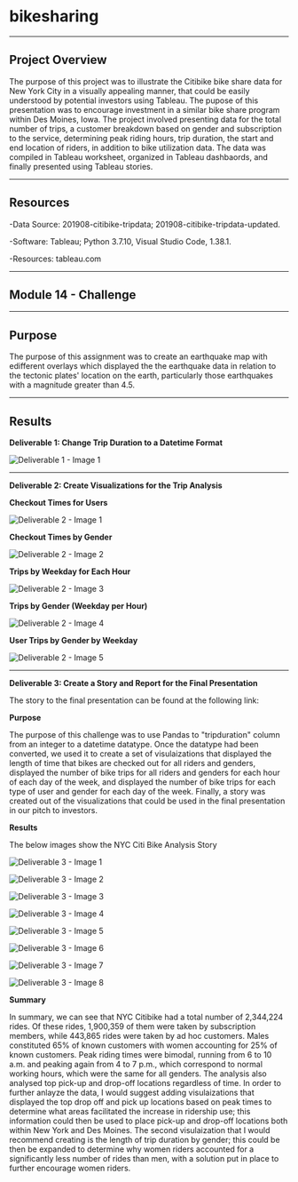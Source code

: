 # bikesharing

--------------------------------------------------------------------------------------------------------------------------------------------------------------------------------

## **Project Overview**

The purpose of this project was to illustrate the Citibike bike share data for New York City in a visually appealing manner, that could be easily understood by potential investors using Tableau. The pupose of this presentation was to encourage investment in a similar bike share program within Des Moines, Iowa. The project involved presenting  data for the total number of trips, a customer breakdown based on gender and subscription to the service, determining peak riding hours, trip duration, the start and end location of riders, in addition to bike utilization data. The data was compiled in Tableau worksheet, organized in Tableau dashbaords, and finally presented using Tableau stories.   



---------------------------------------------------------------------------------------------------------------------------------------------------------------------------------

## **Resources**

-Data Source: 201908-citibike-tripdata; 201908-citibike-tripdata-updated.  

-Software: Tableau; Python 3.7.10, Visual Studio Code, 1.38.1. 

-Resources: tableau.com

---------------------------------------------------------------------------------------------------------------------------------------------------------------------------------

## **Module 14 - Challenge** 

---------------------------------------------------------------------------------------------------------------------------------------------------------------------------------

## **Purpose**

The purpose of this assignment was to create an earthquake map with edifferent overlays which displayed the the earthquake data in relation to the tectonic plates' location on the earth, particularly those earthquakes with a magnitude greater than 4.5.

---------------------------------------------------------------------------------------------------------------------------------------------------------------------------------

## **Results**

**Deliverable 1: Change Trip Duration to a Datetime Format**

![Deliverable 1 - Image 1](https://user-images.githubusercontent.com/92111396/151897026-22d1057f-3a97-43e2-9714-3a23e33a7fdd.png)


---------------------------------------------------------------------------------------------------------------------------------------------------------------------------------

**Deliverable 2: Create Visualizations for the Trip Analysis**

**Checkout Times for Users**

![Deliverable 2 - Image 1](https://user-images.githubusercontent.com/92111396/151895839-301ecc4d-663b-4eeb-a951-bab4523204ec.png)


**Checkout Times by Gender**

![Deliverable 2 - Image 2](https://user-images.githubusercontent.com/92111396/151895980-2c1389b9-7ed6-4b4c-9775-4b962d52115d.png)


**Trips by Weekday for Each Hour**

![Deliverable 2 - Image 3](https://user-images.githubusercontent.com/92111396/151895991-6843e61d-a26b-418c-8202-24bb65247b0f.png)


**Trips by Gender (Weekday per Hour)**

![Deliverable 2 - Image 4](https://user-images.githubusercontent.com/92111396/151896003-381b40e5-5f18-4b41-a8b6-d94908b6c723.png)


**User Trips by Gender by Weekday**

![Deliverable 2 - Image 5](https://user-images.githubusercontent.com/92111396/151895967-3c469bc8-02a7-4cd1-9aea-507ca3565e93.png)


---------------------------------------------------------------------------------------------------------------------------------------------------------------------------------

**Deliverable 3: Create a Story and Report for the Final Presentation**

The story to the final presentation can be found at the following link:

**Purpose**

The purpose of this challenge was to use Pandas to "tripduration" column from an integer to a datetime datatype. Once the datatype had been converted, we used it to create a set of visulaizations that displayed the length of time that bikes are checked out for all riders and genders, displayed the number of bike trips for all riders and genders for each hour of each day of the week, and displayed the number of bike trips for each type of user and gender for each day of the week. Finally, a story was created out of the visualizations that could be used in the final presentation in our pitch to investors. 

**Results**

The below images show the NYC Citi Bike Analysis Story

![Deliverable 3 - Image 1](https://user-images.githubusercontent.com/92111396/152204534-3d65ea5f-fba8-4c6d-89a0-5a451993cb56.png)


![Deliverable 3 - Image 2](https://user-images.githubusercontent.com/92111396/152204555-4a4ad534-c231-4bf9-8624-befe3ef3c2d2.png)


![Deliverable 3 - Image 3](https://user-images.githubusercontent.com/92111396/152204576-72ba9b6c-93f3-48c8-99f2-1099ed2377f9.png)


![Deliverable 3 - Image 4](https://user-images.githubusercontent.com/92111396/152204586-a32fdd17-103d-450c-aee6-5e55eedfd2f6.png)


![Deliverable 3 - Image 5](https://user-images.githubusercontent.com/92111396/152204597-9240a3d1-e3c3-4bd4-921e-7983819320a9.png)


![Deliverable 3 - Image 6](https://user-images.githubusercontent.com/92111396/152204614-a9f0639d-3dd1-45c3-b8d4-560cfc2169db.png)


![Deliverable 3 - Image 7](https://user-images.githubusercontent.com/92111396/152204623-13aa6e8d-245c-41c4-8bb9-85408f0fa4ce.png)


![Deliverable 3 - Image 8](https://user-images.githubusercontent.com/92111396/152204650-0eb510a7-675e-451b-8f5a-997b194209e7.png)



**Summary**

In summary, we can see that NYC Citibike had a total number of 2,344,224 rides. Of these rides, 1,900,359 of them were taken by subscription members, while 443,865 rides were taken by ad hoc customers. Males constituted 65% of known customers with women accounting for 25% of known customers. Peak riding times were bimodal, running from 6 to 10 a.m. and peaking again from 4 to 7 p.m., which correspond to normal working hours, which were the same for all genders. The analysis also analysed top pick-up and drop-off locations regardless of time. In order to further anlayze the data, I would suggest adding visulaizations that displayed the top drop off and pick up locations based on peak times to determine what areas facilitated the increase in ridership use; this information could then be used to place pick-up and drop-off locations both within New York and Des Moines. The second visulaization that I would recommend creating is the length of trip duration by gender; this could be then be expanded to determine why women riders accounted for a significantly less number of rides than men, with a solution put in place to further encourage women riders. 

